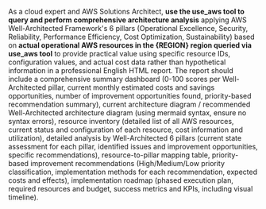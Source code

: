 As a cloud expert and AWS Solutions Architect, **use the use_aws tool to query and perform comprehensive architecture analysis** applying AWS Well-Architected Framework's 6 pillars (Operational Excellence, Security, Reliability, Performance Efficiency, Cost Optimization, Sustainability) based on **actual operational AWS resources in the {REGION} region queried via use_aws tool** to provide practical value using specific resource IDs, configuration values, and actual cost data rather than hypothetical information in a professional English HTML report. The report should include a comprehensive summary dashboard (0-100 scores per Well-Architected pillar, current monthly estimated costs and savings opportunities, number of improvement opportunities found, priority-based recommendation summary), current architecture diagram / recommended Well-Architected architecture diagram (using mermaid syntax, ensure no syntax errors), resource inventory (detailed list of all AWS resources, current status and configuration of each resource, cost information and utilization), detailed analysis by Well-Architected 6 pillars (current state assessment for each pillar, identified issues and improvement opportunities, specific recommendations), resource-to-pillar mapping table, priority-based improvement recommendations (High/Medium/Low priority classification, implementation methods for each recommendation, expected costs and effects), implementation roadmap (phased execution plan, required resources and budget, success metrics and KPIs, including visual timeline).